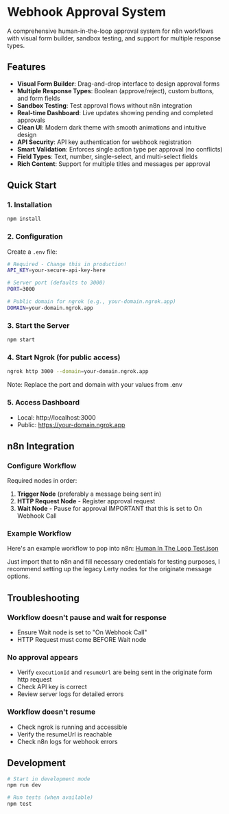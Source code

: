 # Webhook Approval System

A comprehensive human-in-the-loop approval system for n8n workflows with visual form builder, sandbox testing, and support for multiple response types.

## Features

- **Visual Form Builder**: Drag-and-drop interface to design approval forms
- **Multiple Response Types**: Boolean (approve/reject), custom buttons, and form fields
- **Sandbox Testing**: Test approval flows without n8n integration
- **Real-time Dashboard**: Live updates showing pending and completed approvals
- **Clean UI**: Modern dark theme with smooth animations and intuitive design
- **API Security**: API key authentication for webhook registration
- **Smart Validation**: Enforces single action type per approval (no conflicts)
- **Field Types**: Text, number, single-select, and multi-select fields
- **Rich Content**: Support for multiple titles and messages per approval

## Quick Start

### 1. Installation

```bash
npm install
```

### 2. Configuration

Create a `.env` file:

```bash
# Required - Change this in production!
API_KEY=your-secure-api-key-here

# Server port (defaults to 3000)
PORT=3000

# Public domain for ngrok (e.g., your-domain.ngrok.app)
DOMAIN=your-domain.ngrok.app
```

### 3. Start the Server

```bash
npm start
```

### 4. Start Ngrok (for public access)

```bash
ngrok http 3000 --domain=your-domain.ngrok.app
```

Note: Replace the port and domain with your values from .env

### 5. Access Dashboard

- Local: http://localhost:3000
- Public: https://your-domain.ngrok.app

## n8n Integration

### Configure Workflow

Required nodes in order:

1. **Trigger Node** (preferably a message being sent in)
2. **HTTP Request Node** - Register approval request
3. **Wait Node** - Pause for approval IMPORTANT that this is set to On Webhook Call

### Example Workflow

Here's an example workflow to pop into n8n:
[Human In The Loop Test.json](https://github.com/user-attachments/files/22437390/Human.In.The.Loop.Test.json)

Just import that to n8n and fill necessary credentials for testing purposes, I recommend setting up the legacy Lerty nodes for the originate message options.

## Troubleshooting

### Workflow doesn't pause and wait for response
- Ensure Wait node is set to "On Webhook Call"
- HTTP Request must come BEFORE Wait node

### No approval appears
- Verify `executionId` and `resumeUrl` are being sent in the originate form http request
- Check API key is correct
- Review server logs for detailed errors

### Workflow doesn't resume
- Check ngrok is running and accessible
- Verify the resumeUrl is reachable
- Check n8n logs for webhook errors

## Development

```bash
# Start in development mode
npm run dev

# Run tests (when available)
npm test
```


